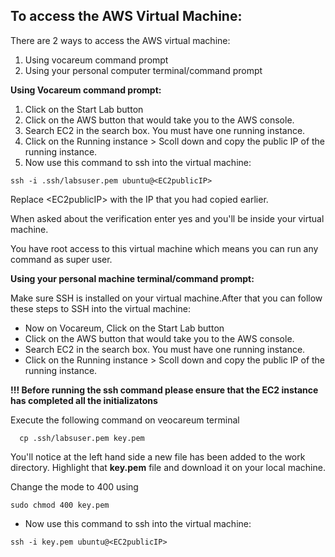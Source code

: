 To access the AWS Virtual Machine:
----------------------------------

There are 2 ways to access the AWS virtual machine:

1. Using vocareum command prompt
2. Using your personal computer terminal/command prompt

 **Using Vocareum command prompt:**

1. Click on the Start Lab button
2. Click on the AWS button that would take you to the AWS console.
3. Search EC2 in the search box. You must have one running instance.
4. Click on the Running instance > Scoll down and copy the public IP of the running instance.
5. Now use this command to ssh into the virtual machine:

```
ssh -i .ssh/labsuser.pem ubuntu@<EC2publicIP>
```
Replace \<EC2publicIP> with the IP that you had copied earlier.

When asked about the verification enter yes and you'll be inside your virtual machine.

You have root access to this virtual machine which means you can run any command as super user.

**Using your personal machine terminal/command prompt:**

Make sure SSH is installed on your virtual machine.After that you can follow these steps to SSH into the virtual machine:

* Now on Vocareum, Click on the Start Lab button
* Click on the AWS button that would take you to the AWS console.
* Search EC2 in the search box. You must have one running instance.
* Click on the Running instance > Scoll down and copy the public IP of the running instance.

**!!! Before running the ssh command please ensure that the EC2 instance has completed all the initializatons**

Execute the following command on veocareum terminal
```
  cp .ssh/labsuser.pem key.pem
```
You'll notice at the left hand side a new file has been added to the work directory. Highlight that **key.pem** file and download it on your local machine.

Change the mode to 400 using
```
sudo chmod 400 key.pem
```


* Now use this command to ssh into the virtual machine:
```
ssh -i key.pem ubuntu@<EC2publicIP>
```